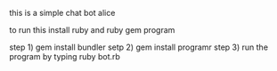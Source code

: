 this is a simple chat bot alice

to run this install ruby and ruby gem program

step 1) gem install bundler
setp 2) gem install programr
step 3) run the program by typing ruby bot.rb
